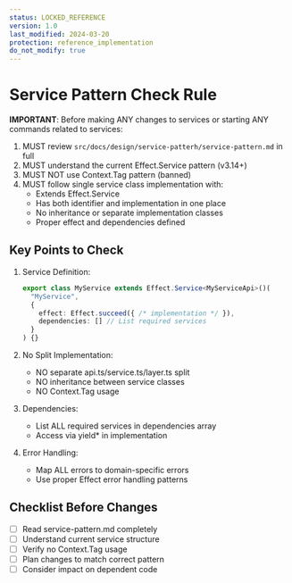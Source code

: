 ```yaml
---
status: LOCKED_REFERENCE
version: 1.0
last_modified: 2024-03-20
protection: reference_implementation
do_not_modify: true
---
```


# Service Pattern Check Rule

**IMPORTANT**: Before making ANY changes to services or starting ANY commands related to services:

1. MUST review `src/docs/design/service-patterh/service-pattern.md` in full
2. MUST understand the current Effect.Service pattern (v3.14+)
3. MUST NOT use Context.Tag pattern (banned)
4. MUST follow single service class implementation with:
   - Extends Effect.Service
   - Has both identifier and implementation in one place
   - No inheritance or separate implementation classes
   - Proper effect and dependencies defined

## Key Points to Check

1. Service Definition:
   ```typescript
   export class MyService extends Effect.Service<MyServiceApi>()(
     "MyService",
     {
       effect: Effect.succeed({ /* implementation */ }),
       dependencies: [] // List required services
     }
   ) {}
   ```

2. No Split Implementation:
   - NO separate api.ts/service.ts/layer.ts split
   - NO inheritance between service classes
   - NO Context.Tag usage

3. Dependencies:
   - List ALL required services in dependencies array
   - Access via yield* in implementation

4. Error Handling:
   - Map ALL errors to domain-specific errors
   - Use proper Effect error handling patterns

## Checklist Before Changes

- [ ] Read service-pattern.md completely
- [ ] Understand current service structure
- [ ] Verify no Context.Tag usage
- [ ] Plan changes to match correct pattern
- [ ] Consider impact on dependent code 